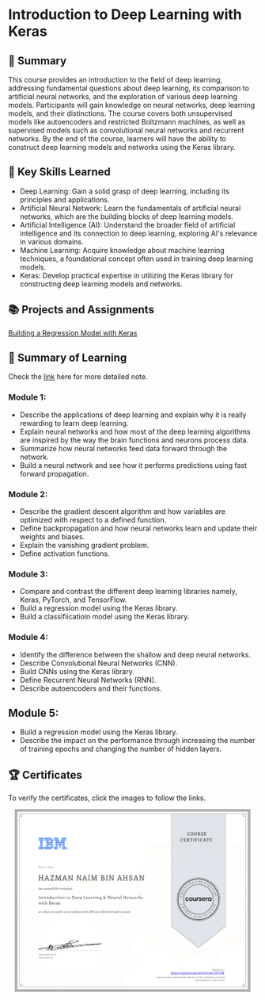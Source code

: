 # Introduction to Deep Learning with Keras
## 📑 Summary
This course provides an introduction to the field of deep learning, addressing fundamental questions about deep learning, its comparison to artificial neural networks, and the exploration of various deep learning models. Participants will gain knowledge on neural networks, deep learning models, and their distinctions. The course covers both unsupervised models like autoencoders and restricted Boltzmann machines, as well as supervised models such as convolutional neural networks and recurrent networks. By the end of the course, learners will have the ability to construct deep learning models and networks using the Keras library.
## 🔑 Key Skills Learned
- Deep Learning: Gain a solid grasp of deep learning, including its principles and applications.
- Artificial Neural Network: Learn the fundamentals of artificial neural networks, which are the building blocks of deep learning models.
- Artificial Intelligence (AI): Understand the broader field of artificial intelligence and its connection to deep learning, exploring AI's relevance in various domains.
- Machine Learning: Acquire knowledge about machine learning techniques, a foundational concept often used in training deep learning models.
- Keras: Develop practical expertise in utilizing the Keras library for constructing deep learning models and networks.

## 📚 Projects and Assignments
[Building a Regression Model with Keras](https://github.com/HazmanNaim/IBM-AI-Engineering-Professional-Certificate/blob/main/02-Introduction%20to%20Deep%20Learning%20with%20Keras/Week%205/Peer_graded_Assignment_Build_a_Regression_Model_in_Keras.ipynb)

## 📑 Summary of Learning
Check the [link](https://github.com/HazmanNaim/IBM-AI-Engineering-Professional-Certificate/blob/main/02-Introduction%20to%20Deep%20Learning%20with%20Keras/Note.md) here for more detailed note.
### Module 1:
- Describe the applications of deep learning and explain why it is really rewarding to learn deep learning.
- Explain neural networks and how most of the deep learning algorithms are inspired by the way the brain functions and neurons process data.
- Summarize how neural networks feed data forward through the network.
- Build a neural network and see how it performs predictions using fast forward propagation.

### Module 2:
- Describe the gradient descent algorithm and how variables are optimized with respect to a defined function.
- Define backpropagation and how neural networks learn and update their weights and biases.
- Explain the vanishing gradient problem.
- Define activation functions.

### Module 3:
- Compare and contrast the different deep learning libraries namely, Keras, PyTorch, and TensorFlow.
- Build a regression model using the Keras library.
- Build a classifiicatioin model using the Keras library.

### Module 4:
- Identify the difference between the shallow and deep neural networks.
- Describe Convolutional Neural Networks (CNN).
- Build CNNs using the Keras library.
- Define Recurrent Neural Networks (RNN).
- Describe autoencoders and their functions.

## Module 5:
- Build a regression model using the Keras library.
- Describe the impact on the performance through increasing the number of training epochs and changing the number of hidden layers.

## 🏆 Certificates 
To verify the certificates, click the images to follow the links.

<p align="middle">
  <a href="https://www.coursera.org/account/accomplishments/certificate/JLSACYQ7J7K8"><img src="https://github.com/HazmanNaim/IBM-AI-Engineering-Professional-Certificate/blob/13a9a174517959d0f545c2b84ab3618570e0b4fe/02-Introduction%20to%20Deep%20Learning%20with%20Keras/Asset/Coursera%20JLSACYQ7J7K8-1.png" height="370"></a>
</p>
